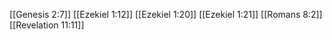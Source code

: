 [[Genesis 2:7]]
[[Ezekiel 1:12]]
[[Ezekiel 1:20]]
[[Ezekiel 1:21]]
[[Romans 8:2]]
[[Revelation 11:11]]
